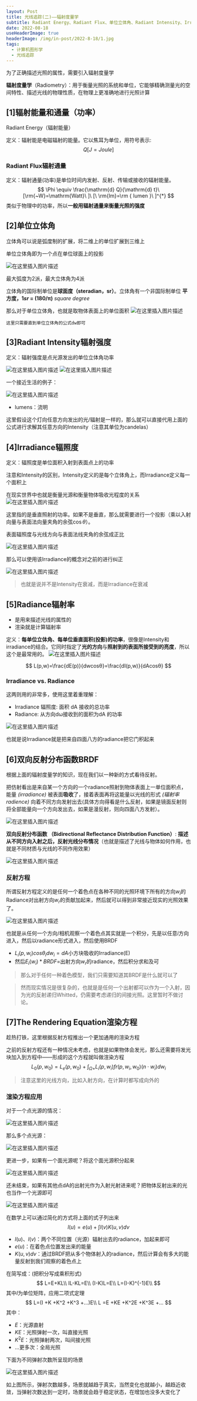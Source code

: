 ```yaml
---
layout: Post
title: 光线追踪(二)——辐射度量学
subtitle: Radiant Energy、Radiant Flux、单位立体角、Radiant Intensity、Irradiance、Radiance、双向反射分布函数BRDF、反射方程、渲染方程
date: 2022-08-18
useHeaderImage: true
headerImage: /img/in-post/2022-8-18/1.jpg
tags:
  - 计算机图形学
  - 光线追踪
---
```



为了正确描述光照的属性，需要引入辐射度量学

**辐射度量学**（Radiometry）：用于衡量光照的系统和单位，它能够精确测量光的空间特性、描述光线的物理性质，在物理上更准确地进行光照计算

## [1]辐射能量和通量（功率）

Radiant Energy（辐射能量）

定义：辐射能是电磁辐射的能量。它以焦耳为单位，用符号表示:
$$
Q[J=Joule]
$$

### Radiant Flux辐射通量

定义：辐射通量(功率)是单位时间内发射、反射、传输或接收的辐射能量。
$$
\Phi \equiv \frac{\mathrm{d} Q}{\mathrm{d} t}\ [\rm{~W}=\mathrm{Watt}\ ]\ [\ \rm{lm}=\rm { lumen }\ ]^{*}
$$
类似于物理中的功率，所以**一般用辐射通量来衡量光照的强度**

## [2]单位立体角

立体角可以说是弧度制的扩展，将二维上的单位扩展到三维上

单位立体角即为一个点在单位球面上的投影

![在这里插入图片描述](https://img-blog.csdnimg.cn/7eb02050a8324366b9758bb452f7b932.png)


最大弧度为2派，最大立体角为4派

立体角的国际制单位是**球面度（steradian，sr）**。立体角有一个非国际制单位 **平方度，1*sr* = (180/π)** *square degree*

那么对于单位立体角，也就是取物体表面上的单位面积
![在这里插入图片描述](https://img-blog.csdnimg.cn/2f0d3ea470454d70a3dfe34316815c89.png)



	这里只需要直到单位立体角的公式dw即可

## [3]Radiant Intensity辐射强度

定义：辐射强度是点光源发出的单位立体角功率

![在这里插入图片描述](https://img-blog.csdnimg.cn/020c61827085488b99e90db6e29e8a4f.png)
![在这里插入图片描述](https://img-blog.csdnimg.cn/17f903d80a7a42ce9c67ae8ccbd3c67e.png)


一个接近生活的例子：

![在这里插入图片描述](https://img-blog.csdnimg.cn/da97cc2a4cbf4e8aafb006d0a3bf7d10.png)


- lumens：流明

这里假设这个灯向任意方向发出的光/辐射是一样的，那么就可以直接代用上面的公式进行求解其任意方向的Intensity（注意其单位为candelas）

## [4]Irradiance辐照度

定义：辐照度是单位面积入射到表面点上的功率

注意和Intensity的区别，Intensity定义的是每个立体角上，而Irradiance定义每一个面积上

在现实世界中也就是衡量光源和衡量物体吸收光程度的关系
![在这里插入图片描述](https://img-blog.csdnimg.cn/140dd740cfc246c9b5c02f7261d4b4a6.png)


这里指的是垂直照射的功率。如果不是垂直，那么就需要进行一个投影（乘以入射向量与表面法向量夹角的余弦$\cos{\theta}$）。

表面辐照度与光线方向与表面法线夹角的余弦成正比

![在这里插入图片描述](https://img-blog.csdnimg.cn/533bb08842c043ffb423ab8a57e749e3.png)


那么可以使用该Irradiance的概念对之前的进行纠正

![在这里插入图片描述](https://img-blog.csdnimg.cn/5b8cf60b8d974117a918fa2a10356dd6.png)


> 也就是说并不是Intensity在衰减，而是Irradiance在衰减

## [5]Radiance辐射率

- 是用来描述光线的属性的
- 渲染就是计算辐射率

定义：**每单位立体角、每单位垂直面积(投影)的功率**，很像是Intensity和irradiance的结合。它同时指定了**光的方向**与**照射到的表面所接受到的亮度**，所以这个是最常用的。
![在这里插入图片描述](https://img-blog.csdnimg.cn/bef3c236ec194afcb82de5dfbd545b0e.png)

$$
L(p,w)=\frac{dE(p)}{dwcosθ}=\frac{dI(p,w)}{dAcosθ}
$$

### Irradiance vs. Radiance

这两则用的非常多，使用这里着重理解：

- Irradiance 辐照度: 面积 dA 接收的总功率
- Radiance: 从方向dω接收到的面积为dA 的功率

![在这里插入图片描述](https://img-blog.csdnimg.cn/3553f9a0fe0e483785b269ff301b360b.png)


也就是说Irradiance就是把来自四面八方的radiance把它门积起来

## [6]双向反射分布函数BRDF

根据上面的辐射度量学的知识，现在我们以一种新的方式看待反射。

把仿射看出是来自某一个方向的一个radiance照射到物体表面上一单位面积点，能量 *(irradiance)* 被表面**吸收**了，接着表面再将这能量以光线的形式 *(辐射率 radience)* 向着不同方向发射出去(具体方向得看是什么反射，如果是镜面反射则将全部能量向一个方向发出去，如果是漫反射，则向四面八方发射）。

![在这里插入图片描述](https://img-blog.csdnimg.cn/b01ac570deb543ed8bd5550359d2902a.png)


 **双向反射分布函数 （Bidirectional Reflectance Distribution Function）**: **描述从不同方向入射之后，反射光线分布情况**（也就是描述了光线与物体如何作用，也就是不同材质与光线的不同作用效果）

![在这里插入图片描述](https://img-blog.csdnimg.cn/1dc6c62d8cc94ccda73f329efc27a803.png)


### 反射方程

所谓反射方程定义的是任何一个着色点在各种不同的光照环境下所有的方向$w_i$的Radiance对出射方向$w_r$的贡献加起来，然后就可以得到非常接近现实的光照效果了。

![在这里插入图片描述](https://img-blog.csdnimg.cn/7872039fe60e4e568b7768c3fd49a73f.png)


也就是从任何一个方向/相机观察一个着色点其实就是一个积分，先是以任意$i$方向进入，然后以radiance形式进入，然后使用BRDF

- $L_i(p,w_i)cosθ_idw_i=dA$小方块吸收的Irradiance(E)
- 然后$E_i(w_i)*BRDF$=出射方向$w_r$的radiance，然后积分求和及可

> 那么对于任何一种着色模型，我们只需要知道其BRDF是什么就可以了

> 然而现实情况是很复杂的，也就是是任何一个出射都可以作为一个入射，因为光的反射递归Whitted，仍需要考虑递归的间接光照。这里暂时不做讨论。

## [7]The Rendering Equation渲染方程

趁热打铁，这里根据反射方程推出一个更加通用的渲染方程

之前的反射方程还有一种情况未考虑，也就是如果物体会发光，那么还需要将发光块加入到方程中——形成的这个方程就叫做渲染方程
$$
L_0(p,w_0)=L_e(p,w_0)+\int_{\Omega+}L_i(p,w_i)fr(p,w_i,w_0)(n\cdot w_i)dw_i
$$

> 注意这里的光线方向，比如入射方向，在计算时都写成向外的

### 渲染方程应用

对于一个点光源的情况：

![在这里插入图片描述](https://img-blog.csdnimg.cn/83da5c3210394316a1597ba0f0e67c9c.png)


那么多个点光源：

![在这里插入图片描述](https://img-blog.csdnimg.cn/0ec30116c13d4ffda717c7ce3fd97aa8.png)


更进一步，如果有一个面光源呢？将这个面光源积分起来

![在这里插入图片描述](https://img-blog.csdnimg.cn/4710fef1affb4879b349ae06787f87d3.png)


还未结束，如果有其他点dA的出射光作为入射光射进来呢？把物体反射出来的光也当作一个光源即可

![在这里插入图片描述](https://img-blog.csdnimg.cn/218cf6821e874019ab892b785890bbcc.png)


在数学上可以通过简化的方式将上面的式子列出来
$$
l(u)=e(u)+ \int l(v)K(u,v)dv
$$

- $l(u)、l(v)$：两个不同位置（光源）辐射出去的radiance，加起来即可
- $e(u)$：在着色点位置发出来的能量
- $K(u,v)dv$：通过BRDF把从多个物体射入的radiance，然后计算会有多大的能量反射到我们观察的着色点上

在简写成：(把积分写成乘积形式)
$$
L=E+KL\\
IL-KL=E\\
(I-K)L=E\\
L=(I-K)^{-1}E\\
$$
其中$I$为单位矩阵，应用二项式定理
$$
L=(I +K +K^2 +K^3 +...)E\\
L =E +KE +K^2E +K^3E +...
$$
其中：

- $E$：光源直射
- $KE$：光照弹射一次，叫直接光照
- $K^2E$：光照弹射两次，叫间接光照
- $...$更多次：全局光照

下面为不同弹射次数所呈现的场景

![在这里插入图片描述](https://img-blog.csdnimg.cn/202a5ad7d6694e48bb622606b8a96ed3.png)


如上图所示，弹射次数越多，场景就越趋于真实，当然变化也就越小，越趋近收敛，当弹射次数达到一定时，场景就会趋于稳定状态，在增加也没多大变化了
